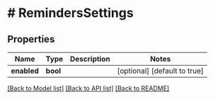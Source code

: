 # # RemindersSettings

## Properties

Name | Type | Description | Notes
------------ | ------------- | ------------- | -------------
**enabled** | **bool** |  | [optional] [default to true]

[[Back to Model list]](../../README.md#models) [[Back to API list]](../../README.md#endpoints) [[Back to README]](../../README.md)
